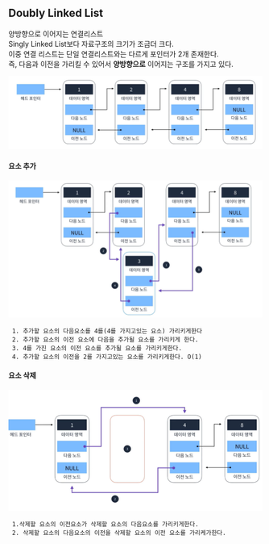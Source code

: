 ## Doubly Linked List
양방향으로 이어지는 연결리스트  
Singly Linked List보다 자료구조의 크기가 조금더 크다.  
이중 연결 리스트는 단일 연결리스트와는 다르게 포인터가 2개 존재한다.  
즉, 다음과 이전을 가리킬 수 있어서 **양방향으로** 이어지는 구조를 가지고 있다.  

![img](../img/doubly.PNG)  
  
#### 요소 추가  
![img](../img/doubly2.PNG)  
  
```
 1. 추가할 요소의 다음요소를 4를(4를 가지고있는 요소) 가리키게한다
 2. 추가할 요소의 이전 요소에 다음을 추가될 요소를 가리키게 한다.
 3. 4를 가진 요소의 이전 요소를 추가될 요소를 가리키게한다.
 4. 추가할 요소의 이전을 2를 가지고있는 요소를 가리키게한다. O(1)

```  
  
#### 요소 삭제  
![img](../img/doubly3.PNG)  
  
```
 1.삭제할 요소의 이전요소가 삭제할 요소의 다음요소를 가리키게한다.
 2. 삭제할 요소의 다음요소의 이전을 삭제할 요소의 이전 요소를 가리케가한다.
```